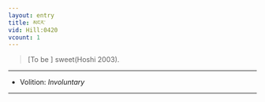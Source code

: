 ```yaml
---
layout: entry
title: མངར་
vid: Hill:0420
vcount: 1
---
```

> [To be ] sweet(Hoshi 2003)\.

---
* Volition: _Involuntary_

---


